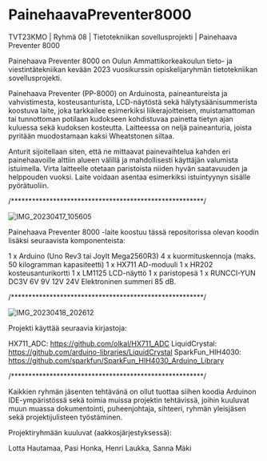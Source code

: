 # PainehaavaPreventer8000
TVT23KMO | Ryhmä 08 | Tietotekniikan sovellusprojekti | Painehaava Preventer 8000 

Painehaava Preventer 8000 on Oulun Ammattikorkeakoulun tieto- ja viestintätekniikan kevään 2023 vuosikurssin opiskelijaryhmän tietotekniikan sovellusprojekti. 

Painehaava Preventer (PP-8000) on Arduinosta, paineantureista ja vahvistimesta, kosteusanturista, LCD-näytöstä sekä hälytysäänisummerista koostuva laite, joka tarkkailee esimerkiksi liikerajoitteisen, muistamattoman tai tunnottoman potilaan kudokseen kohdistuvaa painetta tietyn ajan kuluessa sekä kudoksen kosteutta. Laitteessa on neljä paineanturia, joista pyritään muodostamaan kaksi Wheatstonen siltaa.

Anturit sijoitellaan siten, että ne mittaavat painevaihtelua kahden eri painehaavoille alttiin alueen välillä ja mahdollisesti käyttäjän valumista istuimella. Virta laitteelle otetaan paristoista niiden hyvän saatavuuden ja helppouden vuoksi. Laite voidaan asentaa esimerkiksi istuintyynyn sisälle pyörätuoliin.

/*******************************************************/

![IMG_20230417_105605](https://user-images.githubusercontent.com/123492715/233851884-a7526c14-1e0b-4e82-be59-94354e5d3ed7.jpg)

Painehaava Preventer 8000 -laite koostuu tässä repositorissa olevan koodin lisäksi seuraavista komponenteista:

1 x Arduino (Uno Rev3 tai JoyIt Mega2560R3) 
4 x kuormituskennoja (maks. 50 kilogramman kapasiteetti) 
1 x HX711 AD-moduuli 
1 x HR202 kosteusanturikortti 
1 x LM1125 LCD-näyttö 
1 x paristopesä 
1 x RUNCCI-YUN DC3V 6V 9V 12V 24V Elektroninen summeri 85 dB. 

/*******************************************************/

![IMG_20230418_202612](https://user-images.githubusercontent.com/123492715/233851900-965738f8-df4a-444f-9856-8bf79bca088e.jpg)

Projekti käyttää seuraavia kirjastoja:

HX711_ADC: https://github.com/olkal/HX711_ADC
LiquidCrystal: https://github.com/arduino-libraries/LiquidCrystal
SparkFun_HIH4030: https://github.com/sparkfun/SparkFun_HIH4030_Arduino_Library

/*******************************************************/

Kaikkien ryhmän jäsenten tehtävänä on ollut tuottaa siihen koodia Arduinon IDE-ympäristössä sekä toimia muissa projektin tehtävissä, joihin kuuluvat muun muassa dokumentointi, puheenjohtaja, sihteeri, ryhmän yleisjäsen sekä projektijulisteen työstäminen.

Projektiryhmään kuuluvat (aakkosjärjestyksessä):

Lotta Hautamaa, Pasi Honka, Henri Laukka, Sanna Mäki


